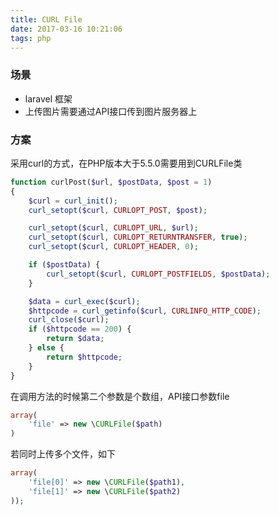```yaml
---
title: CURL File
date: 2017-03-16 10:21:06
tags: php
---
```


### 场景
* laravel 框架
* 上传图片需要通过API接口传到图片服务器上 

### 方案
采用curl的方式，在PHP版本大于5.5.0需要用到CURLFile类

``` php
function curlPost($url, $postData, $post = 1)
{
    $curl = curl_init();
    curl_setopt($curl, CURLOPT_POST, $post);

    curl_setopt($curl, CURLOPT_URL, $url);
    curl_setopt($curl, CURLOPT_RETURNTRANSFER, true);
    curl_setopt($curl, CURLOPT_HEADER, 0);

    if ($postData) {
        curl_setopt($curl, CURLOPT_POSTFIELDS, $postData);
    }

    $data = curl_exec($curl);
    $httpcode = curl_getinfo($curl, CURLINFO_HTTP_CODE);
    curl_close($curl);
    if ($httpcode == 200) {
        return $data;
    } else {
        return $httpcode;
    }
}
```

在调用方法的时候第二个参数是个数组，API接口参数file
``` php
array(
	'file' => new \CURLFile($path)
)
```
若同时上传多个文件，如下
``` php
array(
	'file[0]' => new \CURLFile($path1),
	'file[1]' => new \CURLFile($path2)
));
```
